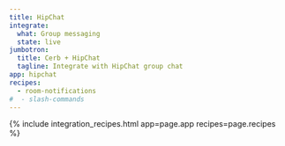 ```yaml
---
title: HipChat
integrate:
  what: Group messaging
  state: live
jumbotron:
  title: Cerb + HipChat
  tagline: Integrate with HipChat group chat
app: hipchat
recipes:
  - room-notifications
#  - slash-commands
---
```


{% include integration_recipes.html app=page.app recipes=page.recipes %}